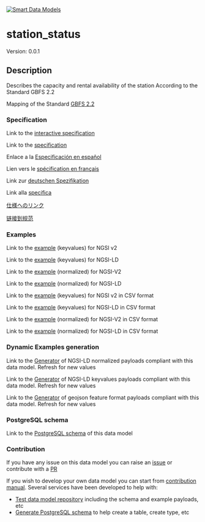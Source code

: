 [![Smart Data Models](https://smartdatamodels.org/wp-content/uploads/2022/01/SmartDataModels_logo.png "Logo")](https://smartdatamodels.org)
# station_status
Version: 0.0.1

## Description 

Describes the capacity and rental availability of the station According to the Standard GBFS 2.2

Mapping of the Standard [GBFS 2.2](https://github.com/NABSA/gbfs/blob/v2.2/gbfs.md)
### Specification

Link to the [interactive specification](https://swagger.lab.fiware.org/?url=https://smart-data-models.github.io/dataModel.GBFS/station_status/swagger.yaml)

Link to the [specification](https://github.com/smart-data-models/dataModel.GBFS/blob/master/station_status/doc/spec.md)

Enlace a la [Especificación en español](https://github.com/smart-data-models/dataModel.GBFS/blob/master/station_status/doc/spec_ES.md)

Lien vers le [spécification en français](https://github.com/smart-data-models/dataModel.GBFS/blob/master/station_status/doc/spec_FR.md)

Link zur [deutschen Spezifikation](https://github.com/smart-data-models/dataModel.GBFS/blob/master/station_status/doc/spec_DE.md)

Link alla [specifica](https://github.com/smart-data-models/dataModel.GBFS/blob/master/station_status/doc/spec_IT.md)

[仕様へのリンク](https://github.com/smart-data-models/dataModel.GBFS/blob/master/station_status/doc/spec_JA.md)

[链接到规范](https://github.com/smart-data-models/dataModel.GBFS/blob/master/station_status/doc/spec_ZH.md)
### Examples

Link to the [example](https://smart-data-models.github.io/dataModel.GBFS/station_status/examples/example.json) (keyvalues) for NGSI v2

Link to the [example](https://smart-data-models.github.io/dataModel.GBFS/station_status/examples/example.jsonld) (keyvalues) for NGSI-LD

Link to the [example](https://smart-data-models.github.io/dataModel.GBFS/station_status/examples/example-normalized.json) (normalized) for NGSI-V2

Link to the [example](https://smart-data-models.github.io/dataModel.GBFS/station_status/examples/example-normalized.jsonld) (normalized) for NGSI-LD

Link to the [example](https://smart-data-models.github.io/dataModel.GBFS/station_status/examples/example.json.csv) (keyvalues) for NGSI v2 in CSV format

Link to the [example](https://smart-data-models.github.io/dataModel.GBFS/station_status/examples/example.jsonld.csv) (keyvalues) for NGSI-LD in CSV format

Link to the [example](https://smart-data-models.github.io/dataModel.GBFS/station_status/examples/example-normalized.json.csv) (normalized) for NGSI-V2 in CSV format

Link to the [example](https://smart-data-models.github.io/dataModel.GBFS/station_status/examples/example-normalized.jsonld.csv) (normalized) for NGSI-LD in CSV format
### Dynamic Examples generation

Link to the [Generator](https://smartdatamodels.org/extra/ngsi-ld_generator.php?schemaUrl=https://raw.githubusercontent.com/smart-data-models/dataModel.GBFS/master/station_status/schema.json&email=info@smartdatamodels.org) of NGSI-LD normalized payloads compliant with this data model. Refresh for new values

Link to the [Generator](https://smartdatamodels.org/extra/ngsi-ld_generator_keyvalues.php?schemaUrl=https://raw.githubusercontent.com/smart-data-models/dataModel.GBFS/master/station_status/schema.json&email=info@smartdatamodels.org) of NGSI-LD keyvalues payloads compliant with this data model. Refresh for new values

Link to the [Generator](https://smartdatamodels.org/extra/geojson_features_generator.php?schemaUrl=https://raw.githubusercontent.com/smart-data-models/dataModel.GBFS/master/station_status/schema.json&email=info@smartdatamodels.org) of geojson feature format payloads compliant with this data model. Refresh for new values
### PostgreSQL schema

Link to the [PostgreSQL schema](https://smart-data-models.github.io/dataModel.GBFS/station_status/schema.sql) of this data model
### Contribution

 If you have any issue on this data model you can raise an [issue](https://github.com/smart-data-models/dataModel.GBFS/issues)  or contribute with a [PR](https://github.com/smart-data-models/dataModel.GBFS/pulls)

 If you wish to develop your own data model you can start from [contribution manual](https://bit.ly/contribution_manual). Several services have been developed to help with: 
 - [Test data model repository](https://smartdatamodels.org/index.php/data-models-contribution-api/) including the schema and example payloads, etc
 - [Generate PostgreSQL schema](https://smartdatamodels.org/index.php/sql-service/) to help create a table, create type, etc